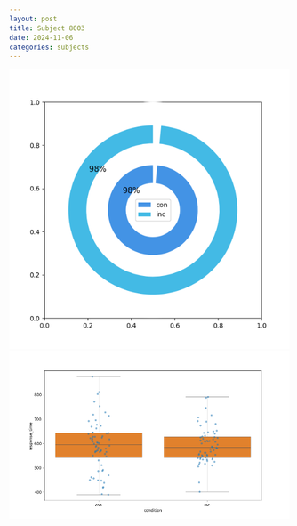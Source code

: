 ```yaml
---
layout: post
title: Subject 8003
date: 2024-11-06
categories: subjects
---
```


![](data/8003/run-12/8003_accuracy_by_condition.png)
![](data/8003/run-12/8003_rt.png)

